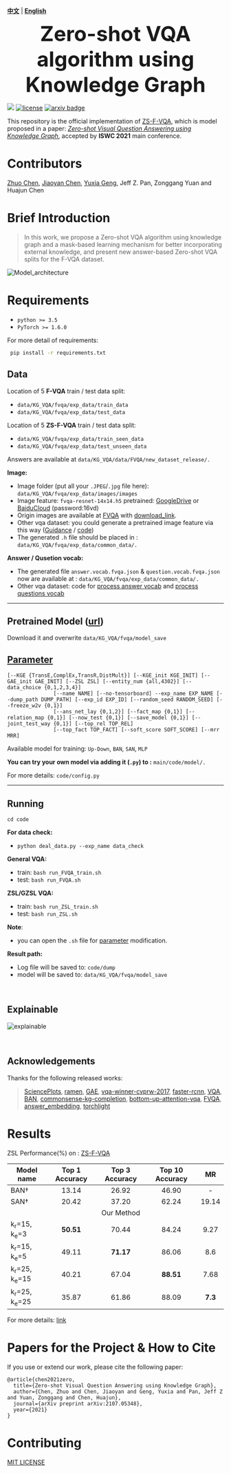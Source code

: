 [**中文**](https://github.com/zjukg/ZS-F-VQA/into/README_CN.md) | [**English**](https://github.com/zjukg/ZS-F-VQA/)


<!-- <p align="center">
    <a href="https://github.com/zjukg/ZS-F-VQA"> <img src="https://raw.githubusercontent.com/zjunlp/openue/master/docs/images/logo_zju_klab.png" width="400"/></a>
</p> -->

<p align="center">
    <font size=7><strong>Zero-shot VQA algorithm using Knowledge Graph</strong></font>
</p>


<!-- # ZS-F-VQA -->
[![](https://img.shields.io/badge/version-1.0.1-blue)](https://github.com/China-UK-ZSL/ZS-F-VQA)
[![license](https://img.shields.io/github/license/mashape/apistatus.svg?maxAge=2592000)](https://github.com/China-UK-ZSL/ZS-F-VQA/blob/main/LICENSE)
[![arxiv badge](https://img.shields.io/badge/arXiv-2107.05348-red)](http://arxiv.org/abs/2107.05348)

This repository is the official implementation of [ZS-F-VQA](https://github.com/China-UK-ZSL/ZS-F-VQA), which is model proposed in a paper: 
[*Zero-shot Visual Question Answering using Knowledge Graph*](https://arxiv.org/abs/2107.05348), accepted by **ISWC 2021** main conference. 


# Contributors
[Zhuo Chen](https://github.com/hackerchenzhuo), [Jiaoyan Chen](https://github.com/ChenJiaoyan), [Yuxia Geng](https://github.com/genggengcss), Jeff Z. Pan, Zonggang Yuan and Huajun Chen
# Brief Introduction
>In this work,  we propose a Zero-shot VQA algorithm using knowledge graph and a mask-based learning mechanism for better incorporating external knowledge, and present new answer-based Zero-shot VQA splits for the F-VQA dataset.

![Model_architecture](https://github.com/China-UK-ZSL/ZS-F-VQA/blob/main/figures/Model_architecture.png)



# Requirements

- `python >= 3.5`
- `PyTorch >= 1.6.0`

For more detail of requirements: 
```bash
 pip install -r requirements.txt
```

## Data

Location of 5 **F-VQA** train / test data split:
- ```data/KG_VQA/fvqa/exp_data/train_data```
- ```data/KG_VQA/fvqa/exp_data/test_data```

Location of 5 **ZS-F-VQA** train / test data split: 
- ```data/KG_VQA/fvqa/exp_data/train_seen_data```
- ```data/KG_VQA/fvqa/exp_data/test_unseen_data```

Answers are available at ``data/KG_VQA/data/FVQA/new_dataset_release/.``

**Image:**
- Image folder (put all your `.JPEG`/`.jpg` file here):
```data/KG_VQA/fvqa/exp_data/images/images```
- Image feature: `fvqa-resnet-14x14.h5` pretrained: [GoogleDrive](https://drive.google.com/file/d/1YG9hByw01_ZQ6_mKwehYiddG3x2Cxatu/view?usp=sharing) or [BaiduCloud](https://pan.baidu.com/s/1ks84AWSXxJJ_7LwnzWdEnQ) (password:16vd)
- Origin images are available at [FVQA](https://github.com/wangpengnorman/FVQA) with [download_link](https://www.dropbox.com/s/iyz6l7jhbt6jb7q/new_dataset_release.zip?dl=0).
- Other vqa dataset: you could generate a pretrained image feature via this way ([Guidance](https://github.com/hexiang-hu/answer_embedding/issues/3) / [code](https://github.com/Cyanogenoid/pytorch-vqa/blob/master/preprocess-images.py))
- The generated `.h` file should be placed in :
```data/KG_VQA/fvqa/exp_data/common_data/.```
  
**Answer / Qusetion vocab:**
- The generated file `answer.vocab.fvqa.json` & `question.vocab.fvqa.json`  now are available at :
```data/KG_VQA/fvqa/exp_data/common_data/.```
- Other vqa dataset: code for [process answer vocab](https://github.com/hexiang-hu/answer_embedding/blob/master/tools/preprocess_answer.py) and [process questions vocab](https://github.com/hexiang-hu/answer_embedding/blob/master/tools/preprocess_question.py)

---

## Pretrained Model ([url](https://www.dropbox.com/sh/vp5asuivqpiir5w/AAC3k_gELrP4ydNNok_o1vlYa?dl=0))

Download it and overwrite ```data/KG_VQA/fvqa/model_save```


## [Parameter](#content)
```
[--KGE {TransE,ComplEx,TransR,DistMult}] [--KGE_init KGE_INIT] [--GAE_init GAE_INIT] [--ZSL ZSL] [--entity_num {all,4302}] [--data_choice {0,1,2,3,4}]
               [--name NAME] [--no-tensorboard] --exp_name EXP_NAME [--dump_path DUMP_PATH] [--exp_id EXP_ID] [--random_seed RANDOM_SEED] [--freeze_w2v {0,1}]
               [--ans_net_lay {0,1,2}] [--fact_map {0,1}] [--relation_map {0,1}] [--now_test {0,1}] [--save_model {0,1}] [--joint_test_way {0,1}] [--top_rel TOP_REL]
               [--top_fact TOP_FACT] [--soft_score SOFT_SCORE] [--mrr MRR]
```

Available model for training: ```Up-Down```, `BAN`, `SAN`, `MLP`

**You can try your own model via adding it (`.py`) to :** `main/code/model/.`

For more details: ```code/config.py```

---

## Running
```cd code```

**For data check:**

- ```python deal_data.py --exp_name data_check```

**General VQA:**
- train:
```bash run_FVQA_train.sh```
- test:
```bash run_FVQA.sh```

**ZSL/GZSL VQA:**
- train:
```bash run_ZSL_train.sh```
- test:
```bash run_ZSL.sh```

**Note**: 
- you can open the `.sh` file for <a href="#Parameter">parameter</a> modification.

**Result path:**
- Log file will be saved to: ```code/dump```
- model will be saved to: ```data/KG_VQA/fvqa/model_save```

<br />

## Explainable

![explainable](https://github.com/China-UK-ZSL/ZS-F-VQA/blob/main/figures/all_explainable.png)

<br />

## Acknowledgements
Thanks for the following released works:
>[SciencePlots](https://github.com/garrettj403/SciencePlots), [ramen](https://github.com/erobic/ramen), [GAE](https://github.com/zfjsail/gae-pytorch), [vqa-winner-cvprw-2017](https://github.com/markdtw/vqa-winner-cvprw-2017), [faster-rcnn](https://github.com/jwyang/faster-rcnn.pytorch), [VQA](https://github.com/Shivanshu-Gupta/Visual-Question-Answering), [BAN](https://github.com/jnhwkim/ban-vqa), [commonsense-kg-completion](https://github.com/allenai/commonsense-kg-completion), [bottom-up-attention-vqa](https://github.com/hengyuan-hu/bottom-up-attention-vqa), [FVQA](https://github.com/wangpengnorman/FVQA), [answer_embedding](https://github.com/hexiang-hu/answer_embedding), [torchlight](https://github.com/RamonYeung/torchlight)

# Results

ZSL Performance(%) on : [ZS-F-VQA](https://github.com/China-UK-ZSL/ZS-F-VQA)

| Model name                            | Top 1 Accuracy    | Top 3 Accuracy    | Top 10 Accuracy   | MR        |
| ------------------                    |  :-:              | :-:               | :-:               | :-:       |
| BAN†                                  |     13.14         |      26.92        | 46.90             | -         |
| SAN†                                  |     20.42         |      37.20        | 62.24             | 19.14     |
|                                       |                   | Our Method        |                   |           |
| k<sub>r</sub>=15, k<sub>e</sub>=3     |     **50.51**     |      70.44        | 84.24             | 9.27      |
| k<sub>r</sub>=15, k<sub>e</sub>=5     |     49.11         |      **71.17**    | 86.06             | 8.6       |
| k<sub>r</sub>=25, k<sub>e</sub>=15    |     40.21         |      67.04        | **88.51**         | 7.68      |
| k<sub>r</sub>=25, k<sub>e</sub>=25    |     35.87         |      61.86        | 88.09             | **7.3**   |

For more details: [link](https://paperswithcode.com/paper/zero-shot-visual-question-answering-using)


# Papers for the Project & How to Cite

If you use or extend our work, please cite the following paper:

```bigquery
@article{chen2021zero,
  title={Zero-shot Visual Question Answering using Knowledge Graph},
  author={Chen, Zhuo and Chen, Jiaoyan and Geng, Yuxia and Pan, Jeff Z and Yuan, Zonggang and Chen, Huajun},
  journal={arXiv preprint arXiv:2107.05348},
  year={2021}
}
```


# Contributing

[MIT LICENSE](https://github.com/China-UK-ZSL/ZS-F-VQA/blob/main/LICENSE)